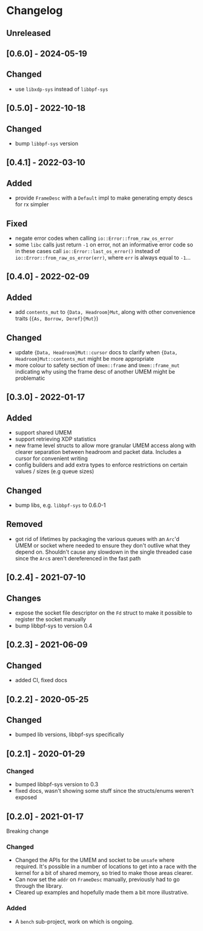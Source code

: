 # Changelog

## Unreleased

## [0.6.0] - 2024-05-19

## Changed
- use `libxdp-sys` instead of `libbpf-sys`

## [0.5.0] - 2022-10-18

## Changed
- bump `libbpf-sys` version

## [0.4.1] - 2022-03-10

## Added
- provide `FrameDesc` with a `Default` impl to make generating empty
  descs for rx simpler
  
## Fixed
- negate error codes when calling `io::Error::from_raw_os_error`
- some `libc` calls just return `-1` on error, not an informative
  error code so in these cases call `io::Error::last_os_error()`
  instead of `io::Error::from_raw_os_error(err)`, where `err` is
  always equal to `-1`...

## [0.4.0] - 2022-02-09

## Added
- add `contents_mut` to `{Data, Headroom}Mut`, along with other
  convenience traits (`{As, Borrow, Deref}{Mut}`)

## Changed
- update `{Data, Headroom}Mut::cursor` docs to clarify when `{Data,
  Headroom}Mut::contents_mut` might be more appropriate
- more colour to safety section of `Umem::frame` and `Umem::frame_mut`
  indicating why using the frame desc of another UMEM might be
  problematic

## [0.3.0] - 2022-01-17

## Added
- support shared UMEM
- support retrieving XDP statistics
- new frame level structs to allow more granular UMEM access along
  with clearer separation between headroom and packet data. Includes a
  cursor for convenient writing
- config builders and add extra types to enforce restrictions on
  certain values / sizes (e.g queue sizes)

## Changed
- bump libs, e.g. `libbpf-sys` to 0.6.0-1

## Removed
- got rid of lifetimes by packaging the various queues with an `Arc`'d
  UMEM or socket where needed to ensure they don't outlive what they
  depend on. Shouldn't cause any slowdown in the single threaded case
  since the `Arc`s aren't dereferenced in the fast path

## [0.2.4] - 2021-07-10

## Changes
- expose the socket file descriptor on the `Fd` struct to make it
  possible to register the socket manually
- bump libbpf-sys to version 0.4

## [0.2.3] - 2021-06-09

## Changed
- added CI, fixed docs

## [0.2.2] - 2020-05-25

## Changed
- bumped lib versions, libbpf-sys specifically

## [0.2.1] - 2020-01-29

### Changed
- bumped libbpf-sys version to 0.3
- fixed docs, wasn't showing some stuff since the structs/enums
  weren't exposed

## [0.2.0] - 2021-01-17
Breaking change

### Changed
- Changed the APIs for the UMEM and socket to be `unsafe` where
  required. It's possible in a number of locations to get into a race
  with the kernel for a bit of shared memory, so tried to make those
  areas clearer.
- Can now set the `addr` on `FrameDesc` manually, previously had to go
  through the library.
- Cleared up examples and hopefully made them a bit more illustrative.

### Added
- A `bench` sub-project, work on which is ongoing.
